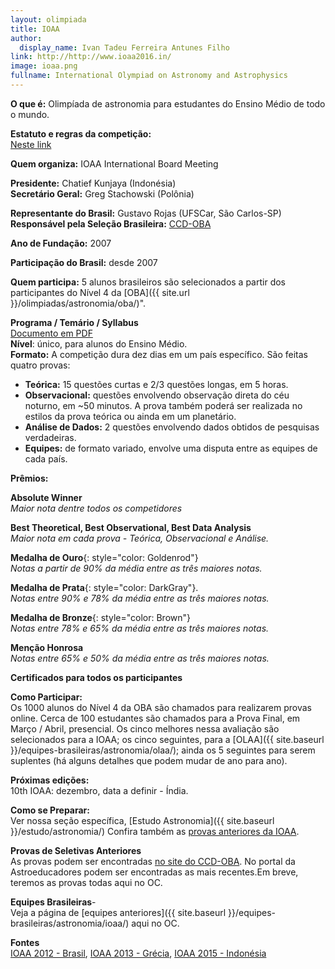 ```yaml
---  
layout: olimpiada  
title: IOAA  
author:  
  display_name: Ivan Tadeu Ferreira Antunes Filho  
link: http://http://www.ioaa2016.in/
image: ioaa.png
fullname: International Olympiad on Astronomy and Astrophysics
---  
```

  

**O que é:** Olimpíada de astronomia para estudantes do Ensino Médio de todo o mundo.   

**Estatuto e regras da competição:**  
[Neste link](http://www.ioaa2016.in/ioaa-statutes/)   

**Quem organiza:** IOAA International Board Meeting  

**Presidente:** Chatief Kunjaya (Indonésia)  
**Secretário Geral:** Greg Stachowski (Polônia)  

**Representante do Brasil:** Gustavo Rojas (UFSCar, São Carlos-SP)  
**Responsável pela Seleção Brasileira:** [CCD-OBA](http://ccd-oba.org/)  

**Ano de Fundação:** 2007  

**Participação do Brasil:** desde 2007  

**Quem participa:** 5 alunos brasileiros são selecionados a partir dos participantes do Nível 4 da [OBA]({{ site.url }}/olimpiadas/astronomia/oba/)".  

**Programa / Temário / Syllabus**  
[Documento em PDF](http://www.ioaa2012.ufrj.br/pdfs/IOAA-Syllabus.pdf)  
**Nível**: único, para alunos do Ensino Médio.  
**Formato:** A competição dura dez dias em um país específico. São feitas quatro provas:  
  
+ **Teórica:** 15 questões curtas e 2/3 questões longas, em 5 horas.   
+ **Observacional:** questões envolvendo observação direta do céu noturno, em ~50 minutos. A prova também poderá ser realizada no estilos da prova teórica ou ainda em um planetário.   
+ **Análise de Dados:** 2 questões envolvendo dados obtidos de pesquisas verdadeiras.   
+ **Equipes:** de formato variado, envolve uma disputa entre as equipes de cada país.   
  
**Prêmios:**  
  
  
**Absolute Winner**  
_Maior nota dentre todos os competidores_  

**Best Theoretical, Best Observational, Best Data Analysis**  
_Maior nota em cada prova - Teórica, Observacional e Análise._  

**Medalha de Ouro**{: style="color: Goldenrod"}  
_Notas a partir de 90% da média entre as três maiores notas._  

**Medalha de Prata**{: style="color: DarkGray"}.  
_Notas entre 90% e 78% da média entre as três maiores notas._  

**Medalha de Bronze**{: style="color: Brown"}  
_Notas entre 78% e 65% da média entre as três maiores notas._  

**Menção Honrosa**  
_Notas entre 65% e 50% da média entre as três maiores notas._  

**Certificados para todos os participantes**  

**Como Participar:**  
Os 1000 alunos do Nível 4 da OBA são chamados para realizarem provas online. Cerca de 100 estudantes são chamados para a Prova Final, em Março / Abril, presencial. Os cinco melhores nessa avaliação são selecionados para a IOAA; os cinco seguintes, para a [OLAA]({{ site.baseurl }}/equipes-brasileiras/astronomia/olaa/); ainda os 5 seguintes para serem suplentes (há alguns detalhes que podem mudar de ano para ano).  

**Próximas edições:**  
10th IOAA: dezembro, data a definir - Índia.  

**Como se Preparar:**  
Ver nossa seção específica, [Estudo Astronomia]({{ site.baseurl }}/estudo/astronomia/) Confira também as [provas anteriores da IOAA](http://www.ioaa2013.gr/index.php?option=com_rokdownloads&amp;view=folder&amp;Itemid=113&amp;lang=en).  

**Provas de Seletivas Anteriores**  
As provas podem ser encontradas [no site do CCD-OBA](http://ccd-oba.blogspot.com.br/). No portal da Astroeducadores podem ser encontradas as mais recentes.Em breve, teremos as provas todas aqui no OC.  

**Equipes Brasileiras**-  
Veja a página de [equipes anteriores]({{ site.baseurl }}/equipes-brasileiras/astronomia/ioaa/) aqui no OC.  

**Fontes**  
[IOAA 2012 - Brasil](http://www.ioaa2012.ufrj.br/), [IOAA 2013 - Grécia](http://www.ioaa2013.gr/), [IOAA 2015 - Indonésia](http://ioaa2015.org/index.php/site/index?view=home)
